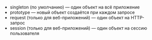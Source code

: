 - singleton (по умолчанию) — один объект на всё приложение
- prototype — новый объект создаётся при каждом запросе
- request (только для веб-приложений) — один объект на HTTP-запрос
- session (только для веб-приложений) — один объект на сессию пользователя
